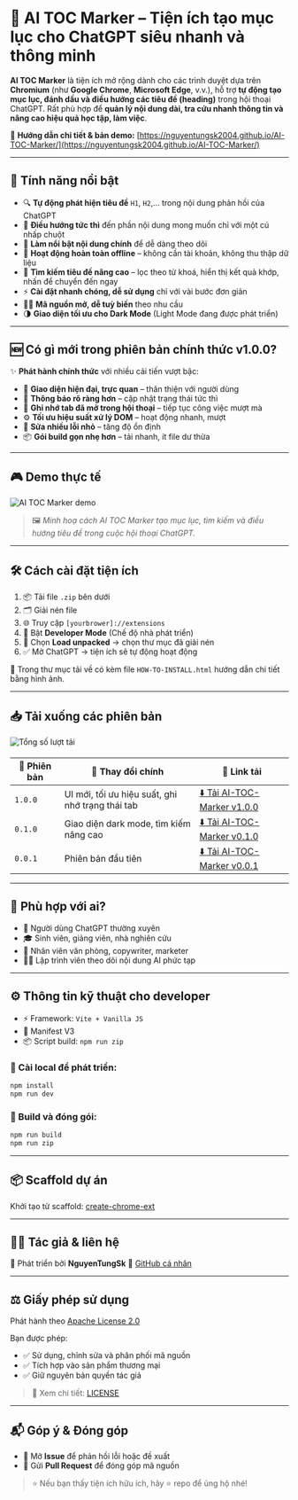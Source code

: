 # 🌟 AI TOC Marker – Tiện ích tạo mục lục cho ChatGPT siêu nhanh và thông minh

**AI TOC Marker** là tiện ích mở rộng dành cho các trình duyệt dựa trên **Chromium** (như **Google Chrome**, **Microsoft Edge**, v.v.), hỗ trợ **tự động tạo mục lục, đánh dấu và điều hướng các tiêu đề (heading)** trong hội thoại ChatGPT. Rất phù hợp để **quản lý nội dung dài, tra cứu nhanh thông tin và nâng cao hiệu quả học tập, làm việc**.

🔗 **Hướng dẫn chi tiết & bản demo:** [https://nguyentungsk2004.github.io/AI-TOC-Marker/](https://nguyentungsk2004.github.io/AI-TOC-Marker/)

---

## 🚀 Tính năng nổi bật

* 🔍 **Tự động phát hiện tiêu đề** `H1`, `H2`,... trong nội dung phản hồi của ChatGPT
* 🧭 **Điều hướng tức thì** đến phần nội dung mong muốn chỉ với một cú nhấp chuột
* 🌈 **Làm nổi bật nội dung chính** để dễ dàng theo dõi
* 🔐 **Hoạt động hoàn toàn offline** – không cần tài khoản, không thu thập dữ liệu
* 🔎 **Tìm kiếm tiêu đề nâng cao** – lọc theo từ khoá, hiển thị kết quả khớp, nhấn để chuyển đến ngay
* ⚡ **Cài đặt nhanh chóng, dễ sử dụng** chỉ với vài bước đơn giản
* 🧑‍💻 **Mã nguồn mở, dễ tuỳ biến** theo nhu cầu
* 🌗 **Giao diện tối ưu cho Dark Mode** (Light Mode đang được phát triển)

---

## 🆕 Có gì mới trong phiên bản chính thức v1.0.0?

✨ **Phát hành chính thức** với nhiều cải tiến vượt bậc:

* 🎨 **Giao diện hiện đại, trực quan** – thân thiện với người dùng
* 🔔 **Thông báo rõ ràng hơn** – cập nhật trạng thái tức thì
* 🧠 **Ghi nhớ tab đã mở trong hội thoại** – tiếp tục công việc mượt mà
* ⚙️ **Tối ưu hiệu suất xử lý DOM** – hoạt động nhanh, mượt
* 🐞 **Sửa nhiều lỗi nhỏ** – tăng độ ổn định
* 📦 **Gói build gọn nhẹ hơn** – tải nhanh, ít file dư thừa
---

## 🎮 Demo thực tế

![AI TOC Marker demo](https://github.com/NguyenTungSk2004/AI-TOC-Marker/blob/main/public/img/demo-guide.gif)

> 🖼 *Minh hoạ cách AI TOC Marker tạo mục lục, tìm kiếm và điều hướng tiêu đề trong cuộc hội thoại ChatGPT.*

---

## 🛠 Cách cài đặt tiện ích

1. 📦 Tải file `.zip` bên dưới
2. 🗂 Giải nén file
3. 🌐 Truy cập `[yourbrower]://extensions`
4. 🔧 Bật **Developer Mode** (Chế độ nhà phát triển)
5. 📂 Chọn **Load unpacked** → chọn thư mục đã giải nén
6. ✅ Mở ChatGPT → tiện ích sẽ tự động hoạt động

📁 Trong thư mục tải về có kèm file `HOW-TO-INSTALL.html` hướng dẫn chi tiết bằng hình ảnh.

---

## 📥 Tải xuống các phiên bản
<img src="https://img.shields.io/github/downloads/NguyenTungSk2004/AI-TOC-Marker/total" alt="Tổng số lượt tải" style="vertical-align: middle; margin-bottom: 4px;" />

| 📌 Phiên bản | 📝 Thay đổi chính                                | 🔗 Link tải                                                                                                                       |
| ------------ | ------------------------------------------------ | --------------------------------------------------------------------------------------------------------------------------------- |
| `1.0.0`      | UI mới, tối ưu hiệu suất, ghi nhớ trạng thái tab | [⬇️ Tải AI-TOC-Marker v1.0.0](https://github.com/NguyenTungSk2004/AI-TOC-Marker/releases/download/v1.0.0/AI-TOC-Marker-1.0.0.zip) |
| `0.1.0`      | Giao diện dark mode, tìm kiếm nâng cao           | [⬇️ Tải AI-TOC-Marker v0.1.0](https://github.com/NguyenTungSk2004/AI-TOC-Marker/releases/download/v0.1.0/AI-TOC-Marker-0.1.0.zip) |
| `0.0.1`      | Phiên bản đầu tiên                               | [⬇️ Tải AI-TOC-Marker v0.0.1](https://github.com/NguyenTungSk2004/AI-TOC-Marker/releases/download/v0.0.1/AI-TOC-Marker-0.0.1.zip) |

---

## 👥 Phù hợp với ai?

* 🧑 Người dùng ChatGPT thường xuyên
* 🎓 Sinh viên, giảng viên, nhà nghiên cứu
* 💼 Nhân viên văn phòng, copywriter, marketer
* 🧑‍💻 Lập trình viên theo dõi nội dung AI phức tạp

---

## ⚙️ Thông tin kỹ thuật cho developer

* ⚡ Framework: `Vite + Vanilla JS`
* 📄 Manifest V3
* 📦 Script build: `npm run zip`

### 🧪 Cài local để phát triển:

```bash
npm install
npm run dev
```

### 🔧 Build và đóng gói:

```bash
npm run build
npm run zip
```

---

## 📦 Scaffold dự án

Khởi tạo từ scaffold: [create-chrome-ext](https://github.com/guocaoyi/create-chrome-ext)

---

## 👨‍🎨 Tác giả & liên hệ

👤 Phát triển bởi **NguyenTungSk**
🔗 [GitHub cá nhân](https://github.com/NguyenTungSk2004/AI-TOC-Marker)

---

## ⚖️ Giấy phép sử dụng

Phát hành theo [Apache License 2.0](./LICENSE)

Bạn được phép:

* ✅ Sử dụng, chỉnh sửa và phân phối mã nguồn
* ✅ Tích hợp vào sản phẩm thương mại
* ✅ Giữ nguyên bản quyền tác giả

> 📄 Xem chi tiết: [LICENSE](./LICENSE)

---

## 📬 Góp ý & Đóng góp

* 💬 Mở **Issue** để phản hồi lỗi hoặc đề xuất
* 🤝 Gửi **Pull Request** để đóng góp mã nguồn

> ⭐ Nếu bạn thấy tiện ích hữu ích, hãy ⭐ repo để ủng hộ nhé!
